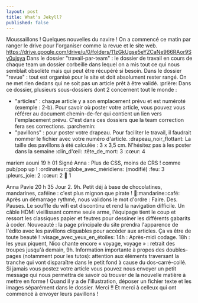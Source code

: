 ```yaml
---
layout: post
title: What's Jekyll?
published: false
---
```


Moussaillons ! Quelques nouvelles du navire !
On a commencé ce matin par ranger le drive pour l'organiser comme la revue et le site web.
https://drive.google.com/drive/u/0/folders/11zGkUgse5eYZCaNe966RAor9Sy0ujsya
Dans le dossier "travail-par-team" :
le dossier de travail en cours de chaque team
un dossier corbeille dans lequel on a mis tout ce qui nous semblait obsolète mais qui peut être récupéré si besoin.
Dans le dossier "revue" : tout est organisé pour le site et doit absolument rester rangé. On ne met rien dedans qui ne soit pas un article prêt à être validé. :prière:
Dans ce dossier, plusieurs sous-dossiers dont 2 concernent tout le monde :
- "articles" : chaque article y a son emplacement prévu et est numéroté (exemple : 2-b). Pour savoir où poster votre article, vous pouvez vous référer au document chemin-de-fer qui contient un lien vers l'emplacement prévu. C'est dans ces dossiers que la team correction fera ses corrections. :parchemin:
- "pavillons" : pour poster votre drapeau. Pour faciliter le travail, il faudrait nommer le fichier avec votre numéro d'article. :drapeau_noir_flottant:‍
La taille des pavillons à été calculée : 3 x 3,5 cm. N'hésitez pas à les poster dans la semaine :clin_d'œil:
:tête_de_mort:
3
:cœur:
4

mariem aouni 19 h 01
Signé Anna : 
Plus de CSS, moins de CRS !  comme pub/pop up ! :ordinateur::globe_avec_méridiens: (modifié) 
:feu:
3
:pleurs_joie:
2
:cœur:
2
:muscle:
1

Anna Pavie 20 h 35
Jour 2. 9h. Petit déj à base de chocolatines, mandarines, caféine : c'est plus mignon que pirate ! :croissant::mandarine::café:️ Après un démarrage rythmé, nous validons le mot d'ordre : Faire. Des. Pauses. Le souffle du wifi est discontinu et rend la navigation difficile. Un câble HDMI vieillissant comme seule arme, l'équipage tient le coup et ressort les classiques papier et feutres pour dessiner les différents gabarits à coder.
Nouveauté : la page principale du site prendra l'apparence de l'édito avec les pavillons cliquables pour accéder aux articles. Ça va être de toute beauté ! :visage_avec_yeux_en_étoiles:
14h : Après-midi codage.
18h : les yeux piquent, Nico chante encore « voyage, voyage » : retrait des troupes jusqu'à demain, 9h.
Information importante à propos des doubles-pages (notamment pour les tutos): attention aux éléments traversant la tranche qui vont disparaître dans le petit fond à cause du dos-carré-collé.
Si jamais vous postez votre article vous pouvez nous envoyer un petit message qui nous permettra de savoir où trouver de la nouvelle matière à mettre en forme ! Quand il y a de l'illustration, déposer un fichier texte et les images séparément dans le dossier. Merci !! Et merci à celleux qui ont commencé à envoyer leurs pavillons !